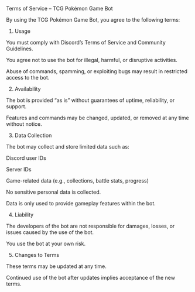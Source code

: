 Terms of Service – TCG Pokémon Game Bot

By using the TCG Pokémon Game Bot, you agree to the following terms:

1. Usage

You must comply with Discord’s Terms of Service and Community Guidelines.

You agree not to use the bot for illegal, harmful, or disruptive activities.

Abuse of commands, spamming, or exploiting bugs may result in restricted access to the bot.


2. Availability

The bot is provided “as is” without guarantees of uptime, reliability, or support.

Features and commands may be changed, updated, or removed at any time without notice.


3. Data Collection

The bot may collect and store limited data such as:

Discord user IDs

Server IDs

Game-related data (e.g., collections, battle stats, progress)


No sensitive personal data is collected.

Data is only used to provide gameplay features within the bot.


4. Liability

The developers of the bot are not responsible for damages, losses, or issues caused by the use of the bot.

You use the bot at your own risk.


5. Changes to Terms

These terms may be updated at any time.

Continued use of the bot after updates implies acceptance of the new terms.
